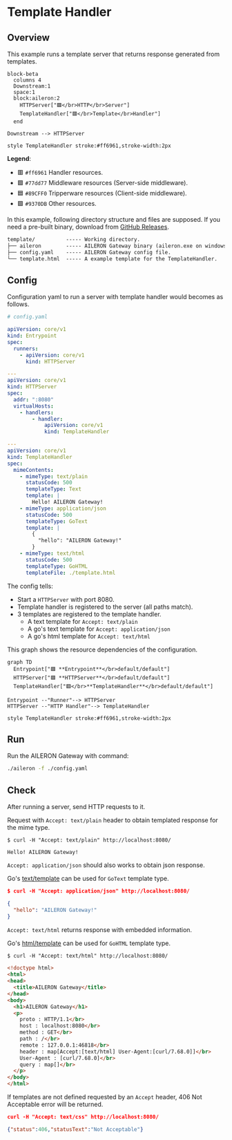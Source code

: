 # Template Handler

## Overview

This example runs a template server that returns response generated from templates.

```mermaid
block-beta
  columns 4
  Downstream:1
  space:1
  block:aileron:2
    HTTPServer["🟪</br>HTTP</br>Server"]
    TemplateHandler["🟥</br>Template</br>Handler"]
  end

Downstream --> HTTPServer

style TemplateHandler stroke:#ff6961,stroke-width:2px
```

**Legend**:

- 🟥 `#ff6961` Handler resources.
- 🟩 `#77dd77` Middleware resources (Server-side middleware).
- 🟦 `#89CFF0` Tripperware resources (Client-side middleware).
- 🟪 `#9370DB` Other resources.

In this example, following directory structure and files are supposed.
If you need a pre-built binary, download from [GitHub Releases](https://github.com/aileron-gateway/aileron-gateway/releases).

```txt
template/          ----- Working directory.
├── aileron        ----- AILERON Gateway binary (aileron.exe on windows).
├── config.yaml    ----- AILERON Gateway config file.
└── template.html  ----- A example template for the TemplateHandler.
```

## Config

Configuration yaml to run a server with template handler would becomes as follows.

```yaml
# config.yaml

apiVersion: core/v1
kind: Entrypoint
spec:
  runners:
    - apiVersion: core/v1
      kind: HTTPServer

---
apiVersion: core/v1
kind: HTTPServer
spec:
  addr: ":8080"
  virtualHosts:
    - handlers:
        - handler:
            apiVersion: core/v1
            kind: TemplateHandler

---
apiVersion: core/v1
kind: TemplateHandler
spec:
  mimeContents:
    - mimeType: text/plain
      statusCode: 500
      templateType: Text
      template: |
        Hello! AILERON Gateway!
    - mimeType: application/json
      statusCode: 500
      templateType: GoText
      template: |
        {
          "hello": "AILERON Gateway!"
        }
    - mimeType: text/html
      statusCode: 500
      templateType: GoHTML
      templateFile: ./template.html
```

The config tells:

- Start a `HTTPServer` with port 8080.
- Template handler is registered to the server (all paths match).
- 3 templates are registered to the template handler.
  - A text template for `Accept: text/plain`
  - A go's text template for `Accept: application/json`
  - A go's html template for `Accept: text/html`

This graph shows the resource dependencies of the configuration.

```mermaid
graph TD
  Entrypoint["🟪 **Entrypoint**</br>default/default"]
  HTTPServer["🟪 **HTTPServer**</br>default/default"]
  TemplateHandler["🟥</br>**TemplateHandler**</br>default/default"]

Entrypoint --"Runner"--> HTTPServer
HTTPServer --"HTTP Handler"--> TemplateHandler

style TemplateHandler stroke:#ff6961,stroke-width:2px
```

## Run

Run the AILERON Gateway with command:

```bash
./aileron -f ./config.yaml
```

## Check

After running a server, send HTTP requests to it.

Request with `Accept: text/plain` header to obtain templated response for the mime type.

```text
$ curl -H "Accept: text/plain" http://localhost:8080/

Hello! AILERON Gateway!
```

`Accept: application/json` should also works to obtain json response.

Go's [text/template](https://pkg.go.dev/text/template) can be used for `GoText` template type.

```json
$ curl -H "Accept: application/json" http://localhost:8080/

{
  "hello": "AILERON Gateway!"
}
```

`Accept: text/html` returns response with embedded information.

Go's [html/template](https://pkg.go.dev/html/template) can be used for `GoHTML` template type.

```html
$ curl -H "Accept: text/html" http://localhost:8080/

<!doctype html>
<html>
<head>
  <title>AILERON Gateway</title>
</head>
<body>
  <h1>AILERON Gateway</h1>
  <p>
    proto : HTTP/1.1</br>
    host : localhost:8080</br>
    method : GET</br>
    path : /</br>
    remote : 127.0.0.1:46818</br>
    header : map[Accept:[text/html] User-Agent:[curl/7.68.0]]</br>
    User-Agent : [curl/7.68.0]</br>
    query : map[]</br>
  </p>
</body>
</html>
```

If templates are not defined requested by an `Accept` header, 406 Not Acceptable error will be returned.

```json
curl -H "Accept: text/css" http://localhost:8080/

{"status":406,"statusText":"Not Acceptable"}
```
